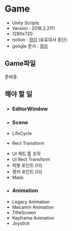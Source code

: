 # Game
- Unity Scripts
- Version : 2018.2.21f1
- 1280x720
- notion      : [정리](https://www.notion.so/until-4-20-21-40-491d586d1f31445ba3906372ba3ff61e) (유료여서 중단)
- google 문서 : [정리](https://docs.google.com/document/d/1fYwzi-WAzHFp9DKAhanzCG9IU-MZUK3upFgZOJJQz_U/edit?usp=sharing)

## Game파일
준비중.

## 해야 할 일

+ ### EditorWindow

+ ### Scene
- LifeCycle

+ Rect Transform
- UI 렉트 툴 조작
- UI Rect Transform
- 피봇 포인트 (더)
- 앵커 포인트 (더)
- Mask

+ ### Animation
- Legacy Animation
- Mecanim Animation
- TitleScreen
- Keyframe Animation
- Joystick


